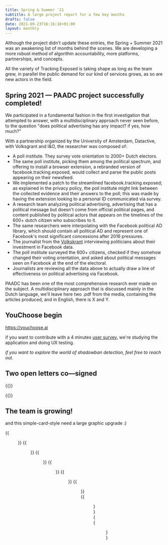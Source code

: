 ```yaml
---
title: Spring & Summer '21
subtitle: A large project report for a few key months
drafts: false
date: 2021-09-23T16:16:16+01:00
layout: monthly
---
```


Although the project didn't update these entries, the Spring + Summer 2021 was an awakening list of months behind the scenes. We are developing a more robust method of algorithm accountability, more platforms, partnerships, and concepts.

All the variety of Tracking Exposed is taking shape as long as the team grew, in parallel the public demand for our kind of services grows, as so are new actors in the field.

## Spring 2021 — PAADC project successfully completed!

We participated in a fundamental fashion in the first investigation that attempted to answer, with a multidisciplinary approach never seen before, to the question "does political advertising has any impact? if yes, how much?"

With a partnership organized by the University of Amsterdam, Datactive, with Volksgrant and I&O, the researcher was composed of:
* A poll institute. They survey vote orientation to 2000+ Dutch electors.
* The same poll institute, picking them among the political spectrum, and offering to install a browser extension, a rebranded version of facebook.tracking.exposed, would collect and parse the public posts appearing on their newsfeed.
* We implemented a patch to the streamlined facebook.tracking.exposed; as explained in the privacy policy, the poll institute might link between the collected evidence and their answers to the poll; this was made by having the extension looking to a personal ID communicated via survey.
* A research team analyzing political advertising, advertising that has a political message but doesn't come from official political pages, and content published by political actors that appears on the timelines of the 600+ dutch citizen who subscribes to it.
* The same researchers were interpolating with the Facebook political AD library, which should contain all political AD and represent one of Facebook's most significant concessions after 2016 pressures.
* The journalist from the [Volkskrant](volkskrant.nl) interviewing politicians about their investment in Facebook data.
* The poll institute surveyed the 600+ citizens, checked if they somehow changed their voting orientation, and asked about political messages seen on Facebook at the end of the electoral.
* Journalists are reviewing all the data above to actually draw a line of effectiveness on political advertising via Facebook.

PAADC has been one of the most comprehensive research ever made on the subject. A multidisciplinary approach that is discussed mainly in the Dutch language, we'll leave here two .pdf from the media, containing the articles produced, and in English, there is X and Y.

## YouChoose begin

https://youchoose.ai

if you want to contribute with a 4 minutes [user survey](https://youchoose.tracking.exposed/survey_us/#monthly), we're studying the application and doing UX testing.

_if you want to explore the world of shadowban detection, feel free to reach out._

## Two open letters co—signed

{{<resource
  kind="link"
  title="Europe’s leading experts on disinformation call for urgent change to the EU’s draft Digital Services Act (DSA)"
  description="Today, the EU DisinfoLab publishes an Open Letter on behalf of the disinformation expert community calling on EU policy-makers to amend the draft EU Digital Services Act (DSA) to tackle disinformation head-on, ensure stronger measures on platform accountability and more democratic oversight over our online environment. The letter has been co-signed by over 50 leading organisations and individuals from across the European Union, including, the Institute for Strategic Dialogue, Reporters Without Borders, Transparency International EU and Avaaz, with a cross-section of researchers, educators, journalists, academics, and activists from across the EU and beyond. The signatories call on the DSA’s negotiators to take into account recommendations aimed at limiting arbitrary actions and inactions by the largest platforms, stricter transparency measures for online platforms, such as mandating a searchable archive of terms & conditions or ensuring the availability of disaggregated ad spend data, and a more flexible provision on data access for accredited researchers."
  when="August"  
  nature="external"
  author="DisinfoLab"
  href="https://www.disinfo.eu/advocacy/open-letter-to-eu-policy-makers-how-the-digital-services-act-dsa-can-tackle-disinformation/">}}

{{<resource
  kind="link"
  title="Big tech’s algorithms shape our experience of the world but they are still opaque and out of control. #DigitalServicesAct must tackle this. Together with Panoptykon and 49 organisations we urge MEPs to #fixalgorithms. See our open letter"
  nature="external"
  author="Panoptykon foundation"
  href="https://en.panoptykon.org/fix-algorithms-letter">}}

## The team is growing!

and this simple-card-style need a large graphic upgrade :)

<div class="row row-cols-1 row-cols-md-3">
  {{<figure name="Alessandro" link="" role="Legal Analyst" >}}
  {{<figure name="Andrea" link="" role="Research & Development" >}}
  {{<figure name="Claudio" link="" role="Technology Architect and Manager" >}}
  {{<figure name="Costa" link="" role="Research & Development" >}}
  {{<figure name="Giulia C" link="" role="Communication Designer" >}}
  {{<figure name="Giulia G" link="" role="Researcher" >}}
  {{<figure name="Marc" link="https://www.marcfaddoul.com" role="Researcher, Product Manager and Fundraising" >}}
  {{<figure name="Salvo" link="" role="Social Psychologist and Data Analyst" >}}
</div>
